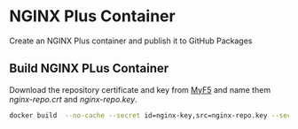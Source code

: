 # NGINX Plus Container

Create an NGINX Plus container and publish it to GitHub Packages

## Build NGINX PLus Container

Download the repository certificate and key from [MyF5](https://my.f5.com) and name them *nginx-repo.crt* and *nginx-repo.key*.

```bash
docker build  --no-cache --secret id=nginx-key,src=nginx-repo.key --secret id=nginx-crt,src=nginx-repo.crt -t nginxplus --load .
```
